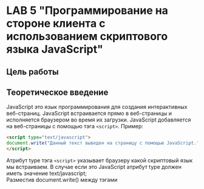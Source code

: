 # LAB 5 "Программирование на стороне клиента с использованием скриптового языка JavaScript"

## Цель работы

## Теоретическое введение
JavaScript это язык программирования для создания интерактивных веб-страниц. JavaScript встраивается прямо в
веб-страницы и исполняется браузером во время их загрузки. JavaScript добавляется на веб-страницы с помощью тэга `<script>`.
Пример:
```html
<script type="text/javascript">
document.write("Данный текст выведен на страницу с помощью JavaScript.");
</script>
```
Атрибут type тэга `<script>` указывает браузеру какой скриптовый язык мы встраиваем. В случае если это JavaScript атрибут type должен иметь значение text/javascript;  
Разместив document.write() между тэгами <script> и `</script>` мы сообщаем браузеру обрабатывать ее как команду JavaScript, поэтому после загрузки страницы браузер выведет: "Данный текст выведен на страницу с помощью JavaScript.".
Чтобы JavaScript код не смешивался с HTML разметкой необходимо размещать его в секции head.  
Если размещать JavaScript в самом конце секции body, то скрипт не начнет выполняться до полной загрузки документа и
это не приведет к возможным ошибкам. JavaScript код необязательно должен непосредственно содержаться в HTML документе, он также может храниться во внешнем текстовом файле с расширением .js.
Использовать внешние файлы скриптов удобно в случаях, когда необходимо определять код, который будет работать на нескольких страницах веб-сайта. Внешние скрипты, также, как и обычные подключаются к страницам с помощью тэга <script> однако в этом случае содержимое тэга должно оставаться пустым и к нему должен быть добавлен атрибут src содержащий адрес внешнего .js
файла.
В JavaScript возможно использование разных типов окон.
Окна оповещения используются в случаях, когда необходимо, чтобы пользователь обязательно обратил внимание на определенную информацию.  
Когда окно оповещения будет вызвано пользователь должен будет нажать кнопку "OK" для, того чтобы продолжить просмотр страницы. Пример:
```html
<html>
<head>
<script type='text/javascript'>
function example(){
  alert('Если Вы видите это сообщение, значит страница была полностью загружена.');
}
</script>
</head>
<body onload='example()'>
</body>
</html>
```
Окна подтверждения используются в случаях, когда необходимо, чтобы пользователь подтвердил или отклонил что-либо.Когда окно подтверждения будет вызвано пользователь должен будет нажать либо "OK", либо "Отмена", чтобы продолжить. Если пользователь нажмет "OK" вернется true (истина), если пользователь нажмет "Отмена" вернется false (ложь).
```js
var x=confirm("Текст окна подтверждения");
```
Пример:
```html
<html>
<head>
<script type='text/javascript'>
function popBox(){
 x=confirm("Нажмите на любую кнопку");
 if (x==true){
 document.write('Вы нажали OK');
 }
 else {
 document.write('Вы нажали Отмена.');
 }
}
</script>
</head>
<body onload='popBox()'>
</body>
</html>
```
Окна запроса используются в случаях, когда от пользователя необходимо получить определенную информацию. Когда окно запроса будет вызвано пользователь должен будет ввести определенные данные и нажать на "OK". Если пользователь не хочет вводить данные он может нажать "Отмена" и окно сразу будет закрыто. Если пользователь введет что-либо в окно и нажмет "OK" будет возвращено введенное пользователем значение, если пользователь нажмет "Отмена", то будет возвращено null.  
```javascript
var x=prompt("Текст окна запроса", "Заполнитель поля ввода");
```
Пример:
```html
<html>
<head>
<script type='text/javascript'>
//Функция будет вызвана после загрузки страницы
function popBox1()
{
 ex1=prompt("Введите Ваше имя:", "Дмитрий");
 document.write('Ваше имя: '+ex1);
}
</script>
</head>
<body onload='popBox1()'>
</body>
</html>
```
## Порядок выполнение

## Содержание отчёта

